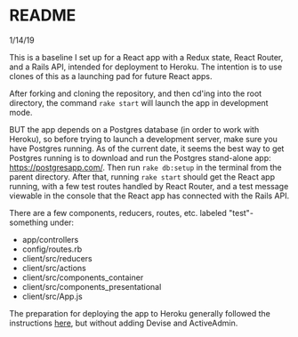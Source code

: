 # README

1/14/19

This is a baseline I set up for a React app with a Redux state, React Router, and a Rails API, intended for deployment to Heroku. The intention is to use clones of this as a launching pad for future React apps.  

After forking and cloning the repository, and then cd'ing into the root directory, the command `rake start` will launch the app in development mode.

BUT the app depends on a Postgres database (in order to work with Heroku), so before trying to launch a development server, make sure you have Postgres running.  As of the current date, it seems the best way to get Postgres running is to download and run the Postgres stand-alone app: https://postgresapp.com/.  Then run `rake db:setup` in the terminal from the parent directory. After that, running `rake start` should get the React app running, with a few test routes handled by React Router, and a test message viewable in the console that the React app has connected with the Rails API.

There are a few components, reducers, routes, etc. labeled "test"-something under:

- app/controllers
- config/routes.rb
- client/src/reducers
- client/src/actions
- client/src/components_container
- client/src/components_presentational
- client/src/App.js

The preparation for deploying the app to Heroku generally followed the instructions [here](https://blog.heroku.com/a-rock-solid-modern-web-stack), but without adding Devise and ActiveAdmin.

  
